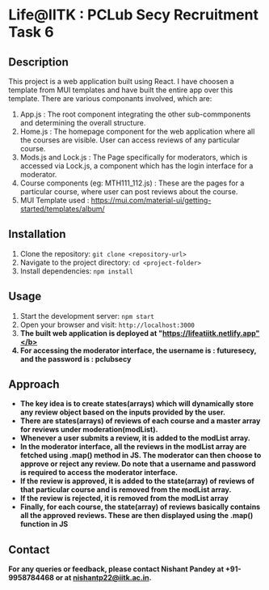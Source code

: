 # Life@IITK : PCLub Secy Recruitment Task 6

## Description

This project is a web application built using React. I have choosen a template from MUI templates and have built the entire app over this template.
There are various componants involved, which are:<br>
1. App.js : The root component integrating the other sub-commponents and determining the overall structure.<br>
2. Home.js : The homepage component for the web application where all the courses are visible. User can access reviews of any particular course.
3. Mods.js and Lock.js : The Page specifically for moderators, which is accessed via Lock.js, a component which has the login interface for a moderator.
4. Course components (eg: MTH111_112.js) : These are the pages for a particular course, where user can post reviews about the course.
5. MUI Template used : https://mui.com/material-ui/getting-started/templates/album/

## Installation

1. Clone the repository: `git clone <repository-url>`
2. Navigate to the project directory: `cd <project-folder>`
3. Install dependencies: `npm install`

## Usage

1. Start the development server: `npm start`
2. Open your browser and visit: `http://localhost:3000`
3. <b>The built web application is deployed at "https://lifeatiitk.netlify.app"</b>
4. For accessing the moderator interface, the username is : futuresecy, and the password is : pclubsecy

## Approach
- The key idea is to create states(arrays) which will dynamically store any review object based on the inputs provided by the user.
- There are states(arrays) of reviews of each course and a master array for reviews under moderation(modList).
- Whenever a user submits a review, it is added to the modList array.
- In the moderator interface, all the reviews in the modList array are fetched using .map() method in JS. The moderator can then choose to approve or reject any review. Do note that a username and password is required to access the moderator interface.
- If the review is approved, it is added to the state(array) of reviews of that particular course and is removed from the modList array.
- If the review is rejected, it is removed from the modList array
- Finally, for each course, the state(array) of reviews basically contains all the approved reviews. These are then displayed using the .map() function in JS


## Contact

For any queries or feedback, please contact Nishant Pandey at +91-9958784468 or at nishantp22@iitk.ac.in.
